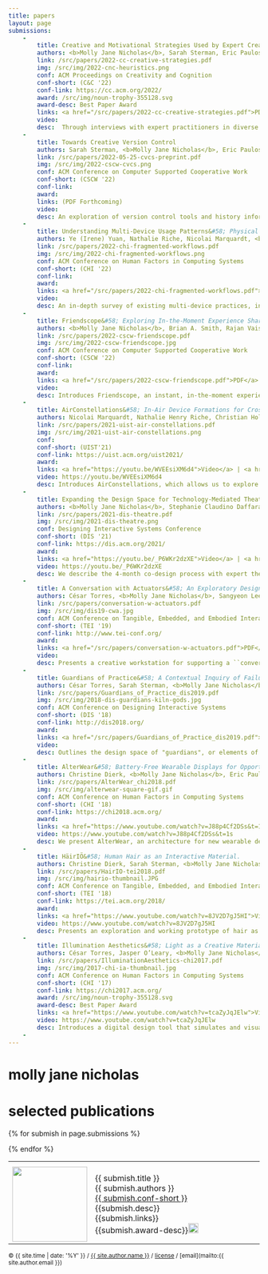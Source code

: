 ```yaml
---
title: papers
layout: page
submissions:
    -
        title: Creative and Motivational Strategies Used by Expert Creative Practitioners
        authors: <b>Molly Jane Nicholas</b>, Sarah Sterman, Eric Paulos
        link: /src/papers/2022-cc-creative-strategies.pdf
        img: /src/img/2022-cnc-heuristics.png
        conf: ACM Proceedings on Creativity and Cognition
        conf-short: (C&C '22)
        conf-link: https://cc.acm.org/2022/
        award: /src/img/noun-trophy-355128.svg
        award-desc: Best Paper Award
        links: <a href="/src/papers/2022-cc-creative-strategies.pdf">PDF</a>
        video:
        desc:  Through interviews with expert practitioners in diverse domains including performance, craft, engi- neering, and design, we identify four strategies for managing aspects of the creative process, including  metacognition, emotional affect, task motivation, and working style. These strategies are 1) Strategic Forgetting, 2) Mode Switching, 3) Embodying Process, and 4) Aestheticizing.
    -
        title: Towards Creative Version Control
        authors: Sarah Sterman, <b>Molly Jane Nicholas</b>, Eric Paulos
        link: /src/papers/2022-05-25-cvcs-preprint.pdf
        img: /src/img/2022-cscw-cvcs.png
        conf: ACM Conference on Computer Supported Cooperative Work
        conf-short: (CSCW '22)
        conf-link: 
        award:
        links: (PDF Forthcoming)
        video:
        desc: An exploration of version control tools and history information management in creative practices. We identify four key considerations for version control in creative work. 1) using versions as a palette of materials, 2) providing confidence and freedom to explore, 3) leveraging low-fidelity version capture, and 4) reflecting on and reusing versions across long time scales. We discuss how these themes can provide insight into future designs and uses of version control systems.
    -
        title: Understanding Multi-Device Usage Patterns&#58; Physical Device Configurations and Fragmented Workflows
        authors: Ye (Irene) Yuan, Nathalie Riche, Nicolai Marquardt, <b>Molly Jane Nicholas</b>, Teddy Seyed, Hugo Romat, Bongshin Lee, Michel Pahud, Jonathan Goldstein, Rojin Vishkaie, Christian Holz, Ken Hinckley
        link: /src/papers/2022-chi-fragmented-workflows.pdf
        img: /src/img/2022-chi-fragmented-workflows.png
        conf: ACM Conference on Human Factors in Computing Systems
        conf-short: (CHI '22)
        conf-link:
        award:
        links: <a href="/src/papers/2022-chi-fragmented-workflows.pdf">PDF</a>
        video:
        desc: An in-depth survey of existing multi-device practices, including fragmented workfows across devices and the way people physically organize and confgure their workspaces to support such activities.
    -
        title: Friendscope&#58; Exploring In-the-Moment Experience Sharing on Camera Glasses via a Shared Camera
        authors: <b>Molly Jane Nicholas</b>, Brian A. Smith, Rajan Vaish
        link: /src/papers/2022-cscw-friendscope.pdf
        img: /src/img/2022-cscw-friendscope.jpg
        conf: ACM Conference on Computer Supported Cooperative Work
        conf-short: (CSCW '22)
        conf-link: 
        award:
        links: <a href="/src/papers/2022-cscw-friendscope.pdf">PDF</a> | <a href="https://arxiv.org/abs/2112.08460">ArXiv</a>
        video:
        desc: Introduces Friendscope, an instant, in-the-moment experience sharing system for lightweight commercial camera glasses. Friendscope explores the concept of a shared camera which allows a wearer to share control of their camera with a remote friend, making it possible for both people to capture photos/videos from the camera in the moment. Through a user study with 48 participants, we found that users felt connected to each other, describing the shared camera as a more intimate form of livestreaming. 
    -
        title: AirConstellations&#58; In-Air Device Formations for Cross-Device Interaction via Multiple Spatially-Aware Armatures
        authors: Nicolai Marquardt, Nathalie Henry Riche, Christian Holz, Hugo Romat, Michel Pahud, Frederik Brudy, David Ledo, Chunjong Park, <b>Molly Jane Nicholas</b>, Teddy Seyed, Eyal Ofek, Bongshin Lee, William A. S. Buxton, Ken Hinckley.
        link: /src/papers/2021-uist-air-constellations.pdf
        img: /src/img/2021-uist-air-constellations.png
        conf:
        conf-short: (UIST'21)
        conf-link: https://uist.acm.org/uist2021/
        award:
        links: <a href="https://youtu.be/WVEEsiXM6d4">Video</a> | <a href="/src/papers/2021-uist-air-constellations.pdf">PDF</a>
        video: https://youtu.be/WVEEsiXM6d4
        desc: Introduces AirConstellations, which allows us to explore the potential of dynamic in-air device formations for the next generation of multi-device workspace setups in a variety of use-cases. Our application scenarios showcase the potential of such highly dynamic workspace confgurations, with spatially-aware behaviors, feedforward, and other interaction techniques.
    -
        title: Expanding the Design Space for Technology-Mediated Theatre Experiences
        authors: <b>Molly Jane Nicholas</b>, Stephanie Claudino Daffara, Eric Paulos.
        link: /src/papers/2021-dis-theatre.pdf
        img: /src/img/2021-dis-theatre.png
        conf: Designing Interactive Systems Conference
        conf-short: (DIS '21)
        conf-link: https://dis.acm.org/2021/
        award:
        links: <a href="https://youtu.be/_P6WKr2dzXE">Video</a> | <a href="/src/papers/2021-dis-theatre.pdf">PDF</a>
        video: https://youtu.be/_P6WKr2dzXE
        desc: We describe the 4-month co-design process with expert theatre practitioners, and detail how this process resulted in the design of technology-mediated experiences outside the temporal and spatial confines of a live theatre production. In the style of research through design, we present three annotated prototypes; 1) the Augmented Playbill, 2) the Prayer Wheel, and 3) Tarot Cards as well as accompanying AR applications to convey the decisions we made and the philosophy we iteratively developed throughout the project.
    -
        title: A Conversation with Actuators&#58; An Exploratory Design Environment for Hybrid Materials
        authors: César Torres, <b>Molly Jane Nicholas</b>, Sangyeon Lee, Eric Paulos.
        link: /src/papers/conversation-w-actuators.pdf
        img: /src/img/dis19-cwa.jpg
        conf: ACM Conference on Tangible, Embedded, and Embodied Interaction
        conf-short: (TEI '19)
        conf-link: http://www.tei-conf.org/
        award:
        links: <a href="/src/papers/conversation-w-actuators.pdf">PDF</a>
        video:
        desc: Presents a creative workstation for supporting a ``conversational'' creative working style by bringing a stronger physicality to computational sensor signals and balance the conversation between physical and digital actors. Through a formal user study, we characterize the actuation design practice supported by the CwM workstation and discuss opportunities for tangible interfaces to hybrid materials.
    -
        title: Guardians of Practice&#58; A Contextual Inquiry of Failure-Mitigation Strategies within Creative Practices
        authors: César Torres, Sarah Sterman, <b>Molly Jane Nicholas</b>, Richard Lin, Eric Pai, Eric Paulos.
        link: /src/papers/Guardians_of_Practice_dis2019.pdf
        img: /src/img/2018-dis-guardians-kiln-gods.jpg
        conf: ACM Conference on Designing Interactive Systems
        conf-short: (DIS '18)
        conf-link: http://dis2018.org/
        award:
        links: <a href="/src/papers/Guardians_of_Practice_dis2019.pdf">PDF</a>
        video: 
        desc: Outlines the design space of "guardians", or elements of a creative practice that mitigate the psychological effects of failure to create cultures of resiliency and perseverance. Through contextual inquiry, we contribute an inventory of failure-mitigation strategies from a variety of creative disciplines. We synthesize guidelines for the design of new guardians and present a preliminary exploration of guardians for lasercutting.
    -
        title: AlterWear&#58; Battery-Free Wearable Displays for Opportunistic Interactions.
        authors: Christine Dierk, <b>Molly Jane Nicholas</b>, Eric Paulos.
        link: /src/papers/AlterWear_chi2018.pdf
        img: /src/img/alterwear-square-gif.gif
        conf: ACM Conference on Human Factors in Computing Systems
        conf-short: (CHI '18)
        conf-link: https://chi2018.acm.org/
        award:
        links: <a href="https://www.youtube.com/watch?v=J88p4Cf2DSs&t=1s">Video</a> | <a href="/src/papers/AlterWear_chi2018.pdf">PDF</a> 
        video: https://www.youtube.com/watch?v=J88p4Cf2DSs&t=1s
        desc: We present AlterWear, an architecture for new wearable devices that implement a batteryless design using electromagnetic induction via NFC and bistable e-ink displays. This unique combination of hardware enables both quick, dynamic and long-term interactions with persistent visual displays. We demonstrate new wearables enabled by AlterWear, and evaluate them in a user study.
    -
        title: HäirIÖ&#58; Human Hair as an Interactive Material.
        authors: Christine Dierk, Sarah Sterman, <b>Molly Jane Nicholas</b>, Eric Paulos.
        link: /src/papers/HairIO-tei2018.pdf
        img: /src/img/hairio-thumbnail.JPG
        conf: ACM Conference on Tangible, Embedded, and Embodied Interaction
        conf-short: (TEI '18)
        conf-link: https://tei.acm.org/2018/
        award: 
        links: <a href="https://www.youtube.com/watch?v=8JV2D7gJ5HI">Video</a> | <a href="/src/papers/HairIO-tei2018.pdf">PDF</a> | <a href="https://www.instructables.com/id/HairIO-Hair-As-Interactive-Material/">Instructable</a> | <a href="https://blog.hackster.io/hair-turned-into-an-interactive-medium-with-hairio-3c27cbcd4c23">Hackster article</a> | <a href="https://hackaday.com/2018/03/29/hairio-an-interactive-extension-of-the-self/">Hackaday article</a> | <a href="https://blog.arduino.cc/2018/03/20/these-interactive-hair-extensions-can-communicate-over-bluetooth/?utm_content=buffer0fd5e&utm_medium=social&utm_source=twitter.com&utm_campaign=buffer">Arduino article</a>
        video: https://www.youtube.com/watch?v=8JV2D7gJ5HI
        desc: Presents an exploration and working prototype of hair as a site for novel interaction, leveraging hair's position as something both public and private, social and personal, malleable and permanent. We develop applications and interactions around this new material in HäirIÖ, a novel hair-based technology that combines capacitive touch input and dynamic output through color and shape change.
    -
        title: Illumination Aesthetics&#58; Light as a Creative Material within Computational Design.
        authors: César Torres, Jasper O’Leary, <b>Molly Jane Nicholas</b>, Eric Paulos.
        link: /src/papers/IlluminationAesthetics-chi2017.pdf
        img: /src/img/2017-chi-ia-thumbnail.jpg
        conf: ACM Conference on Human Factors in Computing Systems
        conf-short: (CHI '17)
        conf-link: https://chi2017.acm.org/
        award: /src/img/noun-trophy-355128.svg
        award-desc: Best Paper Award
        links: <a href="https://www.youtube.com/watch?v=tcaZyJqJElw">Video</a> | <a href="/src/papers/IlluminationAesthetics-chi2017.pdf">PDF</a>
        video: https://www.youtube.com/watch?v=tcaZyJqJElw
        desc: Introduces a digital design tool that simulates and visualizes physical light interactions with a variety of materials for creating custom luminaires. Through a workshop study with novice electronic designers, we show how incorporating physical techniques to shape light alters how users view the role and function of LEDs and electronics.
    -
---
```


# molly jane nicholas

# selected publications

<table class='submissions' style="width:100%; border-spacing:1em;">
<tr class="submish">
    <th width="20%"></th>
    <th width="80%"></th>
</tr> <!-- end column def-->

{% for submish in page.submissions %}
<tr class="submish">
    <tr>
    <td><a href="{{submish.link}}"><img src="{{ submish.img }}" style="width:150px"/></a>
    </td>
    <td colspan="3" style="font size=+2">
        <large>{{ submish.title }}</large> <br>
        <medium>{{ submish.authors }}</medium> <br>
        <medium><a href="{{ submish.conf-link }}">{{ submish.conf-short }}</a></medium> <br>
        <medium>{{submish.desc}}</medium> <br>
        <medium>{{submish.links}}</medium> <br>
        <medium>{{submish.award-desc}}<img src="{{ submish.award }}" style="width:20px; border:0; margin:0"/></medium><br>
    </td>
    </tr>
</tr><!--end submish <td><a href="{{ submish.link }}">{{ submish.outcome }} </a></td>-->
{% endfor %}
</table> <!--end submission-->


[tei18cp]:http://www.hybrid-ecologies.org/uploads/project/paper/23/p148-dierk.pdf
[tei18-site]:https://tei.acm.org/2018/
[tei18-video]:https://www.youtube.com/watch?v=8JV2D7gJ5HI
[hairio-instructable]:https://www.instructables.com/id/HairIO-Hair-As-Interactive-Material/
[hairio-proj]:https://molecule.github.io/project/hairio/



[chi17cp]:/src/papers/IlluminationAesthetics-chi2017.pdf

<small> &copy; {{ site.time | date: '%Y' }} / [{{ site.author.name }}](/) / [license](/mit-license) / [email](mailto:{{ site.author.email }})</small>

